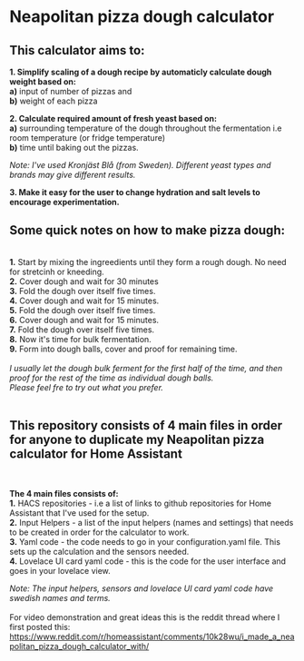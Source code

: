 <h1>Neapolitan pizza dough calculator</h1>

<h2>This calculator aims to:</h2>

<b>1. Simplify scaling of a dough recipe by automaticly calculate dough weight based on:</b> <br>
  <b>a)</b> input of number of pizzas and<br>
  <b>b)</b> weight of each pizza
  
 <b>2. Calculate required amount of fresh yeast based on:</b><br>
   <b>a)</b> surrounding temperature of the dough throughout the fermentation i.e room temperature (or fridge temperature)<br>
   <b>b)</b> time until baking out the pizzas.<br>
   
   <i>Note: I've used Kronjäst Blå (from Sweden). Different yeast types and brands may give different results.</i>
   
 <b>3. Make it easy for the user to change hydration and salt levels to encourage experimentation.</b>
 
 <h2>Some quick notes on how to make pizza dough:</h2><br>
 <b>1.</b> Start by mixing the ingreedients until they form a rough dough. No need for stretcinh or kneeding.<br>
 <b>2.</b> Cover dough and wait for 30 minutes<br>
 <b>3.</b> Fold the dough over itself five times.<br>
 <b>4.</b> Cover dough and wait for 15 minutes.<br>
 <b>5.</b> Fold the dough over itself five times.<br>
 <b>6.</b> Cover dough and wait for 15 minutes.<br>
 <b>7.</b> Fold the dough over itself five times.<br>
 <b>8.</b> Now it's time for bulk fermentation.<br>
 <b>9.</b> Form into dough balls, cover and proof for remaining time.<br><br>
 <i>I usually let the dough bulk ferment for the first half of the time, and then proof for the rest of the time as individual dough balls.<br> 
 Please feel fre to try out what you prefer.</i><br><br>
 
 <h2>This repository consists of 4 main files in order for anyone to duplicate my Neapolitan pizza calculator for Home Assistant</h2><br>
   
<b>The 4 main files consists of:</b><br>
<b>1.</b> HACS repositories - i.e a list of links to github repositories for Home Assistant that I've used for the setup.<br>
<b>2.</b> Input Helpers - a list of the input helpers (names and settings) that needs to be created in order for the calculator to work.<br>
<b>3.</b> Yaml code - the code needs to go in your configuration.yaml file. This sets up the calculation and the sensors needed.<br>
<b>4.</b> Lovelace UI card yaml code - this is the code for the user interface and goes in your lovelace view.<br>

<i>Note: The input helpers, sensors and lovelace UI card yaml code have swedish names and terms.</i> <br><br>
For video demonstration and great ideas this is the reddit thread where I first posted this: https://www.reddit.com/r/homeassistant/comments/10k28wu/i_made_a_neapolitan_pizza_dough_calculator_with/
